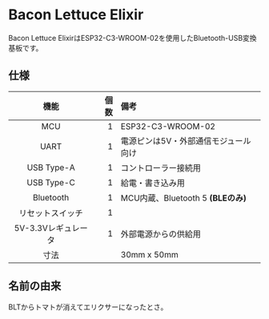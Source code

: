 # Bacon Lettuce Elixir

Bacon Lettuce ElixirはESP32-C3-WROOM-02を使用したBluetooth-USB変換基板です。

## 仕様

|        機能         | 個数 | 備考                                 |
| :-----------------: | ---: | :----------------------------------- |
|         MCU         |    1 | ESP32-C3-WROOM-02                    |
|        UART         |    1 | 電源ピンは5V・外部通信モジュール向け |
|     USB Type-A      |    1 | コントローラー接続用                 |
|     USB Type-C      |    1 | 給電・書き込み用                     |
|      Bluetooth      |    1 | MCU内蔵、Bluetooth 5 **(BLEのみ)**   |
|  リセットスイッチ   |    1 |                                      |
| 5V-3.3Vレギュレータ |    1 | 外部電源からの供給用                 |
|        寸法         |      | 30mm x 50mm                          |

## 名前の由来

BLTからトマトが消えてエリクサーになったとさ。
